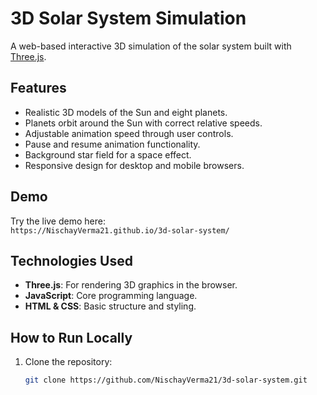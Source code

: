 # 3D Solar System Simulation

A web-based interactive 3D simulation of the solar system built with [Three.js](https://threejs.org/).

## Features

- Realistic 3D models of the Sun and eight planets.
- Planets orbit around the Sun with correct relative speeds.
- Adjustable animation speed through user controls.
- Pause and resume animation functionality.
- Background star field for a space effect.
- Responsive design for desktop and mobile browsers.

## Demo

Try the live demo here:  
`https://NischayVerma21.github.io/3d-solar-system/`

## Technologies Used

- **Three.js**: For rendering 3D graphics in the browser.
- **JavaScript**: Core programming language.
- **HTML & CSS**: Basic structure and styling.

## How to Run Locally

1. Clone the repository:

   ```bash
   git clone https://github.com/NischayVerma21/3d-solar-system.git

